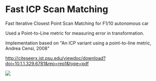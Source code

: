 # Fast ICP Scan Matching
Fast Iterative Closest Point Scan Matching for F1/10 autonomous car

Used a Point-to-Line metric for measuring error in transformation. 

Implementation based on "An ICP variant using a point-to-line metric, Andrea Censi, 2008"

http://citeseerx.ist.psu.edu/viewdoc/download?doi=10.1.1.329.6781&rep=rep1&type=pdf

![](test.gif)

